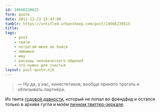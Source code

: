 ```yaml
---
id: 14666230615
form: quote
date: 2011-12-23 15:43:00
tumblr: https://untitled.urbansheep.com/post/14666230615
title: 
tags:
    - post
    - твиты
    - потрогай меня не бойся
    - любимое
    - мяу
    - роскошь человеческого общения
    - что нужно для счастья
layout: post-quote.njk
---
```


<blockquote>
— Ну да, у нас, кинестетиков, вообще принято трогать и облизывать партнёра.
</blockquote>

Из твита <a href="http://twitter.com/#!/urbansheep/statuses/22913341070">годовой давности</a>, который не попал во френдфид и остался только в архиве гугла и моём <a href="http://urbansheep.ru/tweets/">личном твиттер-зеркале</a>.
